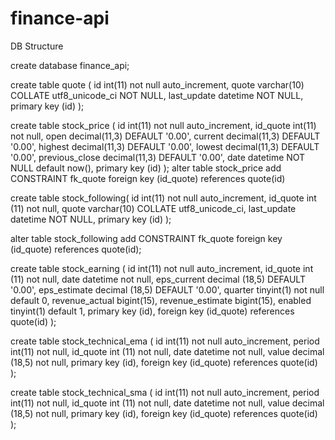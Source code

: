 # finance-api
DB Structure 

create database finance_api;

create table quote (
    id int(11) not null auto_increment, 
    quote varchar(10) COLLATE utf8_unicode_ci NOT NULL,
    last_update datetime NOT NULL,
    primary key (id) 
);

create table stock_price (
    id int(11) not null auto_increment, 
    id_quote int(11) not null,
    open decimal(11,3) DEFAULT '0.00',
    current decimal(11,3) DEFAULT '0.00',
    highest decimal(11,3) DEFAULT '0.00',
    lowest decimal(11,3) DEFAULT '0.00',
    previous_close decimal(11,3) DEFAULT '0.00',
    date datetime NOT NULL default now(),
    primary key (id)
);
alter table stock_price add CONSTRAINT fk_quote foreign key (id_quote) references quote(id)

create table stock_following(
    id int(11) not null auto_increment, 
    id_quote int (11) not null,
    quote varchar(10) COLLATE utf8_unicode_ci,
    last_update datetime NOT NULL,
    primary key (id)
);

alter table stock_following add CONSTRAINT fk_quote foreign key (id_quote) references quote(id);

create table stock_earning (
    id int(11) not null auto_increment, 
    id_quote int (11) not null,
    date datetime not null, 
    eps_current decimal (18,5) DEFAULT '0.00',
    eps_estimate decimal (18,5) DEFAULT '0.00',
    quarter tinyint(1) not null default 0,
    revenue_actual bigint(15),
    revenue_estimate bigint(15),
    enabled tinyint(1) default 1,
    primary key (id),
    foreign key (id_quote) references quote(id)
);

create table stock_technical_ema (
    id int(11) not null auto_increment,
    period int(11) not null, 
    id_quote int (11) not null,
    date datetime not null,
    value decimal (18,5) not null,
    primary key (id),
    foreign key (id_quote) references quote(id) 
);

create table stock_technical_sma (
    id int(11) not null auto_increment, 
    period int(11) not null, 
    id_quote int (11) not null,
    date datetime not null,
    value decimal (18,5) not null,
    primary key (id),
    foreign key (id_quote) references quote(id) 
);

